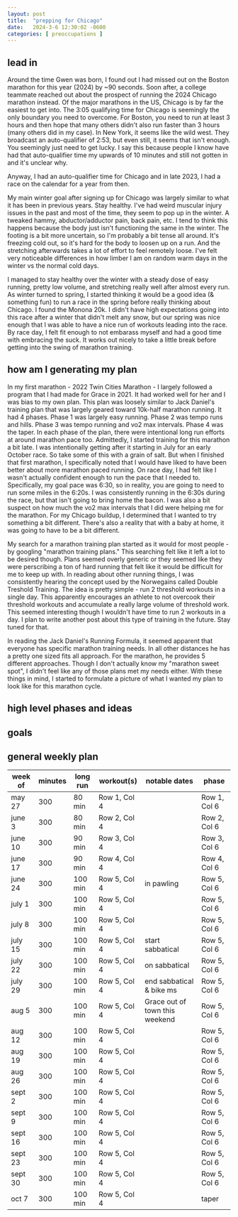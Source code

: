 ```yaml
---
layout: post
title:  "prepping for Chicago"
date:   2024-3-6 12:30:02 -0600
categories: [ preoccupations ]
---
```


## lead in
Around the time Gwen was born, I found out
I had missed out on the Boston marathon for this
year (2024) by ~90 seconds. Soon after, a college
teammate reached out about the prospect of 
running the 2024 Chicago marathon instead. Of the
major marathons in the US, Chicago is by far the
easiest to get into. The 3:05 qualifying time 
for Chicago is seemingly the only boundary you
need to overcome. For Boston, you need to run
at least 3 hours and then hope that many others
didn't also run faster than 3 hours (many others
did in my case). In New York, it seems like the
wild west. They broadcast an auto-qualifier of 2:53,
but even still, it seems that isn't enough. You 
seemingly just need to get lucky. I say this 
because people I know have had that auto-qualifier time
my upwards of 10 minutes and still not gotten in 
and it's unclear why. 

Anyway, I had an auto-qualifier time for Chicago
and in late 2023, I had a race on the calendar for
a year from then.

My main winter goal after signing up for Chicago was
largely similar to what it has been in previous years.
Stay healthy. I've had weird muscular injury issues in 
the past and most of the time, they seem to pop up in
the winter. A tweaked hammy, abductor/adductor pain, 
back pain, etc. I tend to think this happens because 
the body just isn't functioning the same in the winter.
The footing is a bit more uncertain, so I'm probably a
bit tense all around. It's freezing cold out, so it's
hard for the body to loosen up on a run. And the
stretching afterwards takes a lot of effort to feel
remotely loose. I've felt very noticeable differences
in how limber I am on random warm days in the winter vs
the normal cold days. 

I managed to stay healthy over the winter with a 
steady dose of easy running, pretty low volume, and
stretching really well after almost 
every run. As winter turned to spring, I started
thinking it would be a good idea (& something fun) to 
run a race in the spring before really thinking
about Chicago. I found the Monona 20k. I didn't have
high expectations going into this race after a 
winter that didn't melt any snow, but our spring 
was nice enough that I was able to have a nice run
of workouts leading into the race. By race day,
I felt fit enough to not embarass myself and had
a good time with embracing the suck. It works out 
nicely to take a little break before getting into
the swing of marathon training.

## how am I generating my plan
In my first marathon - 2022 Twin Cities Marathon - I 
largely followed a program that I had made for Grace
in 2021. It had worked well for her and I was bias
to my own plan. This plan was loosely similar to 
Jack Daniel's training plan that was largely geared
toward 10k-half marathon running. It had 4 phases.
Phase 1 was largely easy running. Phase 2 was tempo
runs and hills. Phase 3 was tempo running and vo2 
max intervals. Phase 4 was the taper. In each phase
of the plan, there were intentional long run efforts
at around marathon pace too. Admittedly, I started
training for this marathon a bit late. I was intentionally
getting after it starting in July for an early October
race. So take some of this with a grain of salt. But
when I finished that first marathon, I specifically noted
that I would have liked to have been better about more
marathon paced running. On race day, I had felt like
I wasn't actually confident enough to run the pace
that I needed to. Specifically, my goal pace was 6:30,
so in reality, you are going to need to run some miles
in the 6:20s. I was consistently running in the 6:30s
during the race, but that isn't going to bring home the
bacon. I was also a bit suspect on how much the vo2 max
intervals that I did were helping me for the marathon. 
For my Chicago buildup, I determined that I 
wanted to try something a bit different. There's also
a reality that with a baby at home, it was going to 
have to be a bit different.

My search for a marathon training plan started as it
would for most people - by googling "marathon training
plans." This searching felt like it left a lot to be
desired though. Plans seemed overly generic or they
seemed like they were perscribing a ton of hard running
that felt like it would be difficult for me to keep up
with. In reading about other running things, I was 
consistently hearing the concept used by the Norwegains
called Double Treshold Training. The idea is pretty simple -
run 2 threshold workouts in a single day. This apparently
encourages an athlete to not overcook their threshold workouts
and accumulate a really large volume of threshold work.
This seemed interesting though I wouldn't have time to 
run 2 workouts in a day. I plan to write another post about
this type of training in the future. Stay tuned for that.

In reading the Jack Daniel's Running Formula, it seemed 
apparent that everyone has specific marathon training needs. 
In all other distances he has a pretty one sized fits all 
approach. For the marathon, he provides 5 different 
approaches. Though I don't actually know my "marathon sweet
spot", I didn't feel like any of those plans met my needs
either. With these things in mind, I started to formulate a picture
of what I wanted my plan to look like for this 
marathon cycle.





## high level phases and ideas

## goals

## general weekly plan
| week of | minutes| long run   | workout(s)      | notable dates                       | phase     |
|---------|--------|------------|-----------------|-------------------------------------|----------------|
| may 27  | 300    | 80 min     | Row 1, Col 4    |                                     |Row 1, Col 6    |
| june 3  | 300    | 80 min     | Row 2, Col 4    |                                     |Row 2, Col 6    |
| june 10 | 300    | 90 min     | Row 3, Col 4    |                                     |Row 3, Col 6    |
| june 17 | 300    | 90 min     | Row 4, Col 4    |                                     |Row 4, Col 6    |
| june 24 | 300    | 100 min    | Row 5, Col 4    | in pawling                          |Row 5, Col 6    |
| july 1  | 300    | 100 min    | Row 5, Col 4    |                                     |Row 5, Col 6    |
| july 8  | 300    | 100 min    | Row 5, Col 4    |                                     |Row 5, Col 6    |
| july 15 | 300    | 100 min    | Row 5, Col 4    | start sabbatical                    |Row 5, Col 6    |
| july 22 | 300    | 100 min    | Row 5, Col 4    | on sabbatical                       |Row 5, Col 6    |
| july 29 | 300    | 100 min    | Row 5, Col 4    | end sabbatical & bike ms            |Row 5, Col 6    |
| aug 5   | 300    | 100 min    | Row 5, Col 4    | Grace out of town this weekend      |Row 5, Col 6    |
| aug 12  | 300    | 100 min    | Row 5, Col 4    |                                     |Row 5, Col 6    |
| aug 19  | 300    | 100 min    | Row 5, Col 4    |                                     |Row 5, Col 6    |
| aug 26  | 300    | 100 min    | Row 5, Col 4    |                                     |Row 5, Col 6    |
| sept 2  | 300    | 100 min    | Row 5, Col 4    |                                     |Row 5, Col 6    |
| sept 9  | 300    | 100 min    | Row 5, Col 4    |                                     |Row 5, Col 6    |
| sept 16 | 300    | 100 min    | Row 5, Col 4    |                                     |Row 5, Col 6    |
| sept 23 | 300    | 100 min    | Row 5, Col 4    |                                     |Row 5, Col 6    |
| sept 30 | 300    | 100 min    | Row 5, Col 4    |                                     |Row 5, Col 6    |
| oct 7   | 300    | 100 min    | Row 5, Col 4    |                                     |taper     |